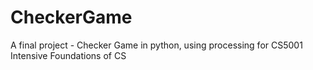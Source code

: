 # CheckerGame
A final project - Checker Game in python, using processing for CS5001 Intensive Foundations of CS
